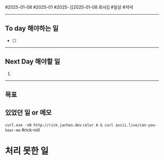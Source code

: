 #2025-01-08 #2025-01 #2025- [[2025-01-08 회사]]
#일상 #저녁 

---
## To day 해야하는 일
- [ ] 

---
## Next Day 해야할 일
1. 

---

## 목표 


## 있었던 일  or 메모
`curl.exe -sN http://rick.jachan.dev`
`color A & curl ascii.live/can-you-hear-me`
#rick-roll
# 처리 못한 일